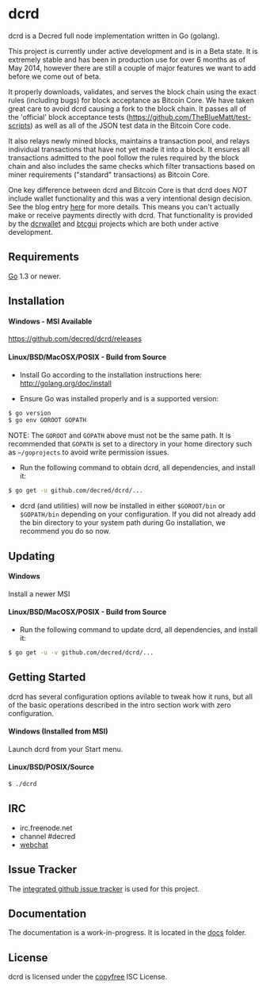 dcrd
====

dcrd is a Decred full node implementation written in Go (golang).

This project is currently under active development and is in a Beta state.  It
is extremely stable and has been in production use for over 6 months as of May
2014, however there are still a couple of major features we want to add before
we come out of beta.

It properly downloads, validates, and serves the block chain using the exact
rules (including bugs) for block acceptance as Bitcoin Core.  We have taken
great care to avoid dcrd causing a fork to the block chain.  It passes all of
the 'official' block acceptance tests
(https://github.com/TheBlueMatt/test-scripts) as well as all of the JSON test
data in the Bitcoin Core code.

It also relays newly mined blocks, maintains a transaction pool, and relays
individual transactions that have not yet made it into a block.  It ensures all
transactions admitted to the pool follow the rules required by the block chain
and also includes the same checks which filter transactions based on
miner requirements ("standard" transactions) as Bitcoin Core.

One key difference between dcrd and Bitcoin Core is that dcrd does *NOT* include
wallet functionality and this was a very intentional design decision.  See the
blog entry [here](https://blog.conformal.com/dcrd-not-your-moms-bitcoin-daemon)
for more details.  This means you can't actually make or receive payments
directly with dcrd.  That functionality is provided by the
[dcrwallet](https://github.com/decred/dcrwallet) and
[btcgui](https://github.com/decred/btcgui) projects which are both under
active development.

## Requirements

[Go](http://golang.org) 1.3 or newer.

## Installation

#### Windows - MSI Available

https://github.com/decred/dcrd/releases

#### Linux/BSD/MacOSX/POSIX - Build from Source

- Install Go according to the installation instructions here:
  http://golang.org/doc/install

- Ensure Go was installed properly and is a supported version:

```bash
$ go version
$ go env GOROOT GOPATH
```

NOTE: The `GOROOT` and `GOPATH` above must not be the same path.  It is
recommended that `GOPATH` is set to a directory in your home directory such as
`~/goprojects` to avoid write permission issues.

- Run the following command to obtain dcrd, all dependencies, and install it:

```bash
$ go get -u github.com/decred/dcrd/...
```

- dcrd (and utilities) will now be installed in either ```$GOROOT/bin``` or
  ```$GOPATH/bin``` depending on your configuration.  If you did not already
  add the bin directory to your system path during Go installation, we
  recommend you do so now.

## Updating

#### Windows

Install a newer MSI

#### Linux/BSD/MacOSX/POSIX - Build from Source

- Run the following command to update dcrd, all dependencies, and install it:

```bash
$ go get -u -v github.com/decred/dcrd/...
```

## Getting Started

dcrd has several configuration options avilable to tweak how it runs, but all
of the basic operations described in the intro section work with zero
configuration.

#### Windows (Installed from MSI)

Launch dcrd from your Start menu.

#### Linux/BSD/POSIX/Source

```bash
$ ./dcrd
````

## IRC

- irc.freenode.net
- channel #decred
- [webchat](https://webchat.freenode.net/?channels=decred)

## Issue Tracker

The [integrated github issue tracker](https://github.com/decred/dcrd/issues)
is used for this project.

## Documentation

The documentation is a work-in-progress.  It is located in the [docs](https://github.com/decred/dcrd/tree/master/docs) folder.

## License

dcrd is licensed under the [copyfree](http://copyfree.org) ISC License.
